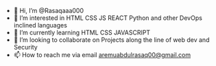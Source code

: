 - 👋 Hi, I’m @Rasaqaaa000
- 👀 I’m interested in HTML CSS JS REACT Python and other DevOps inclined languages
- 🌱 I’m currently learning HTML CSS JAVASCRIPT
- 💞️ I’m looking to collaborate on Projects along the line of web dev and Security
- 📫 How to reach me via email aremuabdulrasaq00@gmail.com

<!---
Rasaqaaa000/Rasaqaaa000 is a ✨ special ✨ repository because its `README.md` (this file) appears on your GitHub profile.
You can click the Preview link to take a look at your changes.
--->
